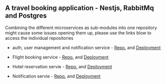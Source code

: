 ## A travel booking application - Nestjs, RabbitMq and Postgres


Combining the different microservices as sub-modules into one repository might cause some issues opening them up, please use the links blow to access the individual repositories

- auth, user management and notification service - 
[Repo.](https://github.com/JhimmieC137/tbk-auth.git) and [Deployment](https://tbk-auth.onrender.com/docs)

- Flight booking service - 
[Repo.](https://github.com/JhimmieC137/tbk-flight.git) and [Deployment](https://tbk-flight.onrender.com/docs)

- Hotel reservation servie - 
[Repo.](https://github.com/JhimmieC137/tbk-hotels.git) and [Deployment](https://tbk-hotels.onrender.com/docs)

- Notification servie - 
[Repo.](https://github.com/JhimmieC137/tbk-notifications.git) and [Deployment](https://tbk-notifications.onrender.com/docs)
